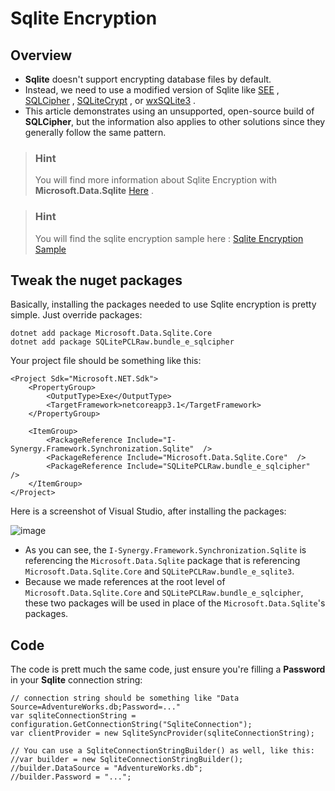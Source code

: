 Sqlite Encryption
=================

Overview
--------

-   **Sqlite** doesn\'t support encrypting database files by default.
-   Instead, we need to use a modified version of Sqlite like
    [SEE](https://www.hwaci.com/sw/sqlite/see.html) ,
    [SQLCipher](https://www.zetetic.net/sqlcipher/) ,
    [SQLiteCrypt](http://www.sqlite-crypt.com/) , or
    [wxSQLite3](https://utelle.github.io/wxsqlite3) .
-   This article demonstrates using an unsupported, open-source build of
    **SQLCipher**, but the information also applies to other solutions
    since they generally follow the same pattern.

> ### Hint
> You will find more information about Sqlite Encryption with
**Microsoft.Data.Sqlite**
[Here](https://docs.microsoft.com/en-us/dotnet/standard/data/sqlite/encryption?tabs=netcore-cli)
.

> ### Hint
> You will find the sqlite encryption sample here : [Sqlite Encryption
Sample](https://github.com/I-Synergy/I-Synergy.Framework/blob/master/Samples/SqliteEncryption)

Tweak the nuget packages
------------------------

Basically, installing the packages needed to use Sqlite encryption is
pretty simple. Just override packages:

``` {.sourceCode .bash}
dotnet add package Microsoft.Data.Sqlite.Core
dotnet add package SQLitePCLRaw.bundle_e_sqlcipher
```

Your project file should be something like this:

``` {.sourceCode .xml}
<Project Sdk="Microsoft.NET.Sdk">
    <PropertyGroup>
        <OutputType>Exe</OutputType>
        <TargetFramework>netcoreapp3.1</TargetFramework>
    </PropertyGroup>

    <ItemGroup>
        <PackageReference Include="I-Synergy.Framework.Synchronization.Sqlite"  />
        <PackageReference Include="Microsoft.Data.Sqlite.Core"  />
        <PackageReference Include="SQLitePCLRaw.bundle_e_sqlcipher"  />
    </ItemGroup>
</Project>
```

Here is a screenshot of Visual Studio, after installing the packages:

![image](images/SqliteEncryption01.png)

-   As you can see, the `I-Synergy.Framework.Synchronization.Sqlite` is referencing the
    `Microsoft.Data.Sqlite` package that is referencing
    `Microsoft.Data.Sqlite.Core` and `SQLitePCLRaw.bundle_e_sqlite3`.
-   Because we made references at the root level of
    `Microsoft.Data.Sqlite.Core` and `SQLitePCLRaw.bundle_e_sqlcipher`,
    these two packages will be used in place of the
    `Microsoft.Data.Sqlite`\'s packages.

Code
----

The code is prett much the same code, just ensure you\'re filling a
**Password** in your **Sqlite** connection string:

``` {.sourceCode .csharp}
// connection string should be something like "Data Source=AdventureWorks.db;Password=..."
var sqliteConnectionString = configuration.GetConnectionString("SqliteConnection");
var clientProvider = new SqliteSyncProvider(sqliteConnectionString);

// You can use a SqliteConnectionStringBuilder() as well, like this:
//var builder = new SqliteConnectionStringBuilder();
//builder.DataSource = "AdventureWorks.db";
//builder.Password = "...";
```
